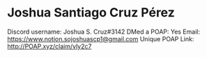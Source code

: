 # Joshua Santiago Cruz Pérez

Discord username: Joshua S. Cruz#3142
DMed a POAP: Yes
Email: https://www.notion.sojoshuascp1@gmail.com
Unique POAP Link: 
http://POAP.xyz/claim/vly2c7